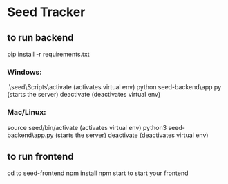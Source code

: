 # Seed Tracker

## to run backend

pip install -r requirements.txt

### Windows:

.\seed\Scripts\activate (activates virtual env)
python seed-backend\app.py (starts the server)
deactivate (deactivates virtual env)

### Mac/Linux:

source seed/bin/activate (activates virtual env)
python3 seed-backend\app.py (starts the server)
deactivate (deactivates virtual env)

## to run frontend

cd to seed-frontend
npm install
npm start to start your frontend
